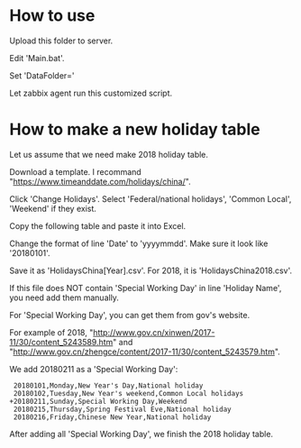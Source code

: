 # How to use

Upload this folder to server. 

Edit 'Main.bat'.

Set 'DataFolder='

Let zabbix agent run this customized script.

# How to make a new holiday table

Let us assume that we need make 2018 holiday table.

Download a template. I recommand "https://www.timeanddate.com/holidays/china/".

Click 'Change Holidays'. Select 'Federal/national holidays', 'Common Local', 'Weekend' if they exist.

Copy the following table and paste it into Excel.

Change the format of line 'Date' to 'yyyymmdd'. Make sure it look like '20180101'.

Save it as 'HolidaysChina[Year].csv'. For 2018, it is 'HolidaysChina2018.csv'.

If this file does NOT contain 'Special Working Day' in line 'Holiday Name', you need add them manually.

For 'Special Working Day', you can get them from gov's website.

For example of 2018, "http://www.gov.cn/xinwen/2017-11/30/content_5243589.htm" and "http://www.gov.cn/zhengce/content/2017-11/30/content_5243579.htm".

We add 20180211 as a 'Special Working Day':

```
 20180101,Monday,New Year's Day,National holiday
 20180102,Tuesday,New Year's weekend,Common Local holidays
+20180211,Sunday,Special Working Day,Weekend
 20180215,Thursday,Spring Festival Eve,National holiday
 20180216,Friday,Chinese New Year,National holiday
```

After adding all 'Special Working Day', we finish the 2018 holiday table.
